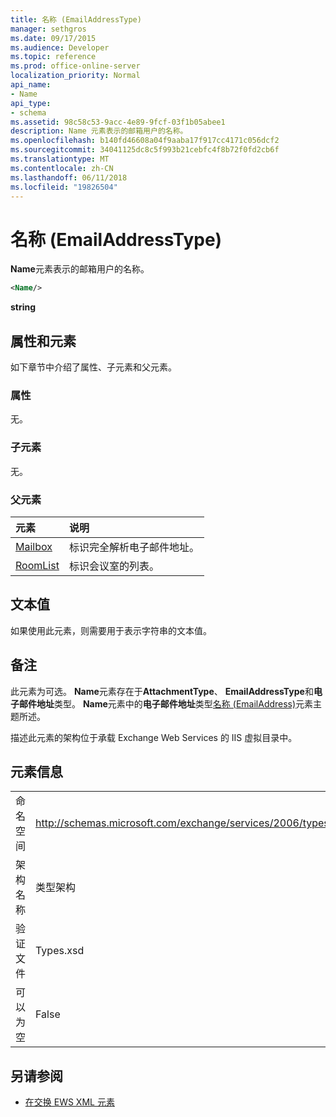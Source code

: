 ```yaml
---
title: 名称 (EmailAddressType)
manager: sethgros
ms.date: 09/17/2015
ms.audience: Developer
ms.topic: reference
ms.prod: office-online-server
localization_priority: Normal
api_name:
- Name
api_type:
- schema
ms.assetid: 98c58c53-9acc-4e89-9fcf-03f1b05abee1
description: Name 元素表示的邮箱用户的名称。
ms.openlocfilehash: b140fd46608a04f9aaba17f917cc4171c056dcf2
ms.sourcegitcommit: 34041125dc8c5f993b21cebfc4f8b72f0fd2cb6f
ms.translationtype: MT
ms.contentlocale: zh-CN
ms.lasthandoff: 06/11/2018
ms.locfileid: "19826504"
---
```

# <a name="name-emailaddresstype"></a>名称 (EmailAddressType)

**Name**元素表示的邮箱用户的名称。 
  
```xml
<Name/>
```

**string**

## <a name="attributes-and-elements"></a>属性和元素

如下章节中介绍了属性、子元素和父元素。
  
### <a name="attributes"></a>属性

无。
  
### <a name="child-elements"></a>子元素

无。
  
### <a name="parent-elements"></a>父元素

|**元素**|**说明**|
|:-----|:-----|
|[Mailbox](mailbox.md) <br/> |标识完全解析电子邮件地址。  <br/> |
|[RoomList](roomlist.md) <br/> |标识会议室的列表。  <br/> |
   
## <a name="text-value"></a>文本值

如果使用此元素，则需要用于表示字符串的文本值。
  
## <a name="remarks"></a>备注

此元素为可选。 **Name**元素存在于**AttachmentType**、 **EmailAddressType**和**电子邮件地址**类型。 **Name**元素中的**电子邮件地址**类型[名称 (EmailAddress)](name-emailaddress.md)元素主题所述。 
  
描述此元素的架构位于承载 Exchange Web Services 的 IIS 虚拟目录中。
  
## <a name="element-information"></a>元素信息

|||
|:-----|:-----|
|命名空间  <br/> |http://schemas.microsoft.com/exchange/services/2006/types  <br/> |
|架构名称  <br/> |类型架构  <br/> |
|验证文件  <br/> |Types.xsd  <br/> |
|可以为空  <br/> |False  <br/> |
   
## <a name="see-also"></a>另请参阅

- [在交换 EWS XML 元素](ews-xml-elements-in-exchange.md)

